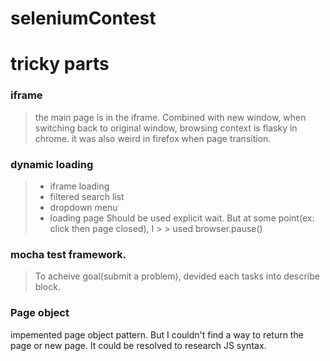 seleniumContest
=====

# tricky parts
### iframe
> the main page is in the iframe.
> Combined with new window, when switching back to original window,
> browsing context is flasky in chrome.
> it was also weird in firefox when page transition.

### dynamic loading
> - iframe loading
> - filtered search list
> - dropdown menu
> - loading page
> Should be used explicit wait. But at some point(ex: click then page closed), I > > used browser.pause()

### mocha test framework.
> To acheive goal(submit a problem), devided each tasks into describe block.

### Page object
impemented page object pattern. But I couldn't find a way to return the page or new page. It could be resolved to research JS syntax.

